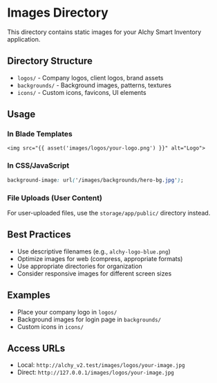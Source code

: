 # Images Directory

This directory contains static images for your Alchy Smart Inventory application.

## Directory Structure

- `logos/` - Company logos, client logos, brand assets
- `backgrounds/` - Background images, patterns, textures
- `icons/` - Custom icons, favicons, UI elements

## Usage

### In Blade Templates
```blade
<img src="{{ asset('images/logos/your-logo.png') }}" alt="Logo">
```

### In CSS/JavaScript
```css
background-image: url('/images/backgrounds/hero-bg.jpg');
```

### File Uploads (User Content)
For user-uploaded files, use the `storage/app/public/` directory instead.

## Best Practices

- Use descriptive filenames (e.g., `alchy-logo-blue.png`)
- Optimize images for web (compress, appropriate formats)
- Use appropriate directories for organization
- Consider responsive images for different screen sizes

## Examples

- Place your company logo in `logos/`
- Background images for login page in `backgrounds/`
- Custom icons in `icons/`

## Access URLs

- Local: `http://alchy_v2.test/images/logos/your-image.jpg`
- Direct: `http://127.0.0.1/images/logos/your-image.jpg`